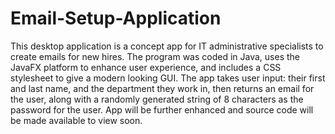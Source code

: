 # Email-Setup-Application
This desktop application is a concept app for IT administrative specialists to create emails for new hires. The program was coded in Java, uses the JavaFX platform to enhance user experience, and includes a CSS stylesheet to give a modern looking GUI. The app takes user input: their first and last name, and the department they work in, then returns an email for the user, along with a randomly generated string of 8 characters as the password for the user. App will be further enhanced and source code will be made available to view soon.
